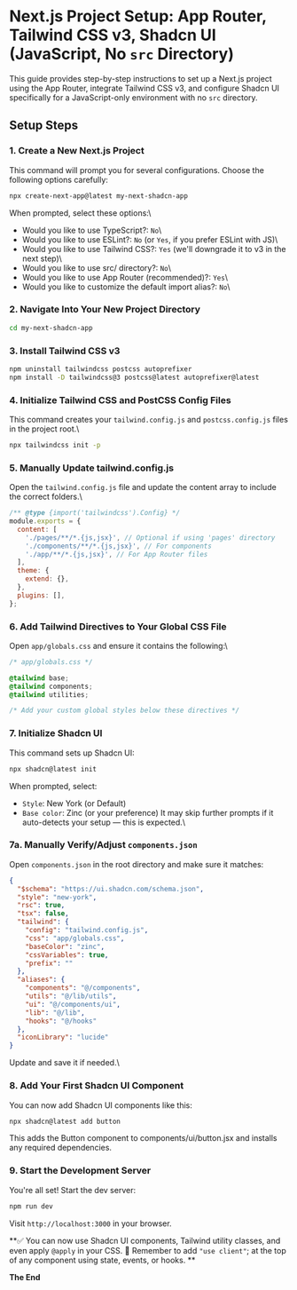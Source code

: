 # Next.js Project Setup: App Router, Tailwind CSS v3, Shadcn UI (JavaScript, No `src` Directory)

This guide provides step-by-step instructions to set up a Next.js project using the App Router, integrate Tailwind CSS v3, and configure Shadcn UI specifically for a JavaScript-only environment with no `src` directory.



## Setup Steps

### 1. Create a New Next.js Project

This command will prompt you for several configurations. Choose the following options carefully:

```bash
npx create-next-app@latest my-next-shadcn-app
```
When prompted, select these options:\
- Would you like to use TypeScript?: `No`\
- Would you like to use ESLint?: `No` (or `Yes`, if you prefer ESLint with JS)\
- Would you like to use Tailwind CSS?: `Yes` (we'll downgrade it to v3 in the next step)\
- Would you like to use src/ directory?: `No`\
- Would you like to use App Router (recommended)?: `Yes`\
- Would you like to customize the default import alias?: `No`\

### 2. Navigate Into Your New Project Directory
```bash
cd my-next-shadcn-app
```
### 3. Install Tailwind CSS v3
```bash
npm uninstall tailwindcss postcss autoprefixer
npm install -D tailwindcss@3 postcss@latest autoprefixer@latest
```
### 4. Initialize Tailwind CSS and PostCSS Config Files
This command creates your `tailwind.config.js` and `postcss.config.js` files in the project root.\
```bash
npx tailwindcss init -p
```
### 5. Manually Update tailwind.config.js
Open the `tailwind.config.js` file and update the content array to include the correct folders.\
```javascript
/** @type {import('tailwindcss').Config} */
module.exports = {
  content: [
    './pages/**/*.{js,jsx}', // Optional if using 'pages' directory
    './components/**/*.{js,jsx}', // For components
    './app/**/*.{js,jsx}', // For App Router files
  ],
  theme: {
    extend: {},
  },
  plugins: [],
};
```
### 6. Add Tailwind Directives to Your Global CSS File
Open `app/globals.css` and ensure it contains the following:\
```css
/* app/globals.css */

@tailwind base;
@tailwind components;
@tailwind utilities;

/* Add your custom global styles below these directives */
```

### 7. Initialize Shadcn UI
This command sets up Shadcn UI:
```bash
npx shadcn@latest init
```
When prompted, select:
- `Style`: New York (or Default)
- `Base color`: Zinc (or your preference)
It may skip further prompts if it auto-detects your setup — this is expected.\

### 7a. Manually Verify/Adjust `components.json`
Open `components.json` in the root directory and make sure it matches:
```json
{
  "$schema": "https://ui.shadcn.com/schema.json",
  "style": "new-york",
  "rsc": true,
  "tsx": false,
  "tailwind": {
    "config": "tailwind.config.js",
    "css": "app/globals.css",
    "baseColor": "zinc",
    "cssVariables": true,
    "prefix": ""
  },
  "aliases": {
    "components": "@/components",
    "utils": "@/lib/utils",
    "ui": "@/components/ui",
    "lib": "@/lib",
    "hooks": "@/hooks"
  },
  "iconLibrary": "lucide"
}
```
Update and save it if needed.\

### 8. Add Your First Shadcn UI Component
You can now add Shadcn UI components like this:
```bash
npx shadcn@latest add button
```
This adds the Button component to components/ui/button.jsx and installs any required dependencies.

### 9. Start the Development Server
You're all set! Start the dev server:
```bash
npm run dev
```
Visit `http://localhost:3000` in your browser.


**✅ You can now use Shadcn UI components, Tailwind utility classes, and even apply `@apply` in your CSS.
🧠 Remember to add `"use client"`; at the top of any component using state, events, or hooks.
**

**The End**
